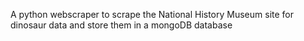 A python webscraper to scrape the National History Museum site for dinosaur data and store them in a mongoDB database
